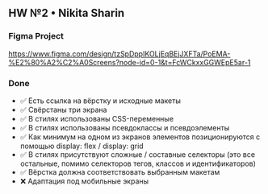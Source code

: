## HW №2 • Nikita Sharin

### Figma Project
https://www.figma.com/design/tzSpDppIKOLjEqBEjJXFTa/PoEMA-%E2%80%A2%C2%A0Screens?node-id=0-1&t=FcWCkxxGGWEpE5ar-1

### Done
- ✅ Есть ссылка на вёрстку и исходные макеты
- ✅ Свёрстаны три экрана
- ✅ В стилях использованы CSS-переменные
- ✅ В стилях использованы псевдоклассы и псевдоэлементы
- ✅ Как минимум на одном из экранов элементов позиционируются с помощью display: flex / display: grid
- ✅ В стилях присутствуют сложные / составные селекторы (это все остальные, помимо селекторов тегов, классов и идентификаторов)
- ✅ Вёрстка должна соответствовать выбранным макетам
- ❌ Адаптация под мобильные экраны

